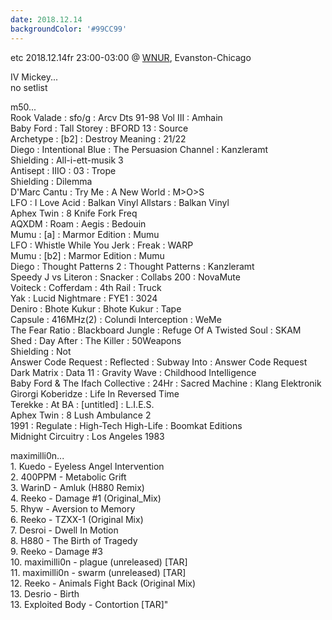 ```yaml
---
date: 2018.12.14
backgroundColor: '#99CC99'
---
```


etc 2018.12.14fr 23:00-03:00 @ [WNUR](http://www.wnur.org/), Evanston-Chicago  

IV Mickey...  
no setlist  

m50...  
Rook Valade : sfo/g : Arcv Dts 91-98 Vol III : Amhain  
Baby Ford : Tall Storey : BFORD 13 : Source  
Archetype : \[b2\] : Destroy Meaning : 21/22  
Diego : Intentional Blue : The Persuasion Channel : Kanzleramt  
Shielding : All-i-ett-musik 3  
Antisept : IIIO : 03 : Trope  
Shielding : Dilemma  
D'Marc Cantu : Try Me : A New World : M>O>S  
LFO : I Love Acid : Balkan Vinyl Allstars : Balkan Vinyl  
Aphex Twin : 8 Knife Fork Freq  
AQXDM : Roam : Aegis : Bedouin  
Mumu : \[a\] : Marmor Edition : Mumu  
LFO : Whistle While You Jerk : Freak : WARP  
Mumu : \[b2\] : Marmor Edition : Mumu  
Diego : Thought Patterns 2 : Thought Patterns : Kanzleramt  
Speedy J vs Literon : Snacker : Collabs 200 : NovaMute  
Voiteck : Cofferdam : 4th Rail : Truck  
Yak : Lucid Nightmare : FYE1 : 3024  
Deniro : Bhote Kukur : Bhote Kukur : Tape  
Capsule : 416MHz(2) : Colundi Interception : WeMe  
The Fear Ratio : Blackboard Jungle : Refuge Of A Twisted Soul : SKAM  
Shed : Day After : The Killer : 50Weapons  
Shielding : Not  
Answer Code Request : Reflected : Subway Into : Answer Code Request  
Dark Matrix : Data 11 : Gravity Wave : Childhood Intelligence  
Baby Ford & The Ifach Collective : 24Hr : Sacred Machine : Klang Elektronik  
Girorgi Koberidze : Life In Reversed Time  
Terekke : At BA : \[untitled\] : L.I.E.S.  
Aphex Twin : 8 Lush Ambulance 2  
1991 : Regulate : High-Tech High-Life : Boomkat Editions  
Midnight Circuitry : Los Angeles 1983  

maximilli0n...  
1\. Kuedo - Eyeless Angel Intervention  
2\. 400PPM - Metabolic Grift  
3\. WarinD - Amluk (H880 Remix)  
4\. Reeko - Damage #1 (Original\_Mix)  
5\. Rhyw - Aversion to Memory  
6\. Reeko - TZXX-1 (Original Mix)  
7\. Desroi - Dwell In Motion  
8\. H880 - The Birth of Tragedy  
9\. Reeko - Damage #3  
10\. maximilli0n - plague (unreleased) \[TAR\]  
11\. maximilli0n - swarm (unreleased) \[TAR\]  
12\. Reeko - Animals Fight Back (Original Mix)  
13\. Desrio - Birth  
13\. Exploited Body - Contortion \[TAR\]"